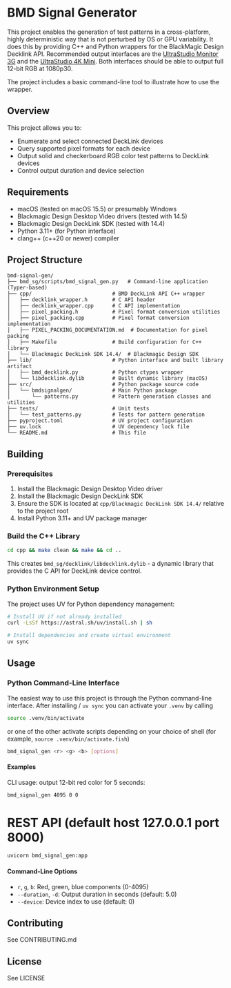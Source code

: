 # BMD Signal Generator

This project enables the generation of test patterns in a cross-platform, highly
deterministic way that is not perturbed by OS or GPU variability. It does this
by providing C++ and Python wrappers for the BlackMagic Design Decklink API.
Recommended output interfaces are the
[UltraStudio Monitor 3G](https://www.blackmagicdesign.com/products/ultrastudio/techspecs/W-DLUS-13)
and the
[UltraStudio 4K Mini](https://www.blackmagicdesign.com/products/ultrastudio/techspecs/W-DLUS-11).
Both interfaces should be able to output full 12-bit RGB at 1080p30.

The project includes a basic command-line tool to illustrate how to use the
wrapper.

## Overview

This project allows you to:

- Enumerate and select connected DeckLink devices
- Query supported pixel formats for each device
- Output solid and checkerboard RGB color test patterns to DeckLink devices
- Control output duration and device selection

## Requirements

- macOS (tested on macOS 15.5) or presumably Windows
- Blackmagic Design Desktop Video drivers (tested with 14.5)
- Blackmagic Design DeckLink SDK (tested with 14.4)
- Python 3.11+ (for Python interface)
- clang++ (c++20 or newer) compiler

## Project Structure

```
bmd-signal-gen/
├── bmd_sg/scripts/bmd_signal_gen.py   # Command-line application (Typer-based)
├── cpp/                          # BMD DeckLink API C++ wrapper
│   ├── decklink_wrapper.h        # C API header
│   ├── decklink_wrapper.cpp      # C API implementation
│   ├── pixel_packing.h           # Pixel format conversion utilities
│   ├── pixel_packing.cpp         # Pixel format conversion implementation
│   ├── PIXEL_PACKING_DOCUMENTATION.md  # Documentation for pixel packing
│   ├── Makefile                  # Build configuration for C++ library
│   └── Blackmagic DeckLink SDK 14.4/  # Blackmagic Design SDK
├── lib/                          # Python interface and built library artifact
│   ├── bmd_decklink.py           # Python ctypes wrapper
│   └── libdecklink.dylib         # Built dynamic library (macOS)
├── src/                          # Python package source code
│   └── bmdsignalgen/             # Main Python package
│       └── patterns.py           # Pattern generation classes and utilities
├── tests/                        # Unit tests
│   └── test_patterns.py          # Tests for pattern generation
├── pyproject.toml                # UV project configuration
├── uv.lock                       # UV dependency lock file
└── README.md                     # This file
```

## Building

### Prerequisites

1. Install the Blackmagic Design Desktop Video driver
2. Install the Blackmagic Design DeckLink SDK
3. Ensure the SDK is located at `cpp/Blackmagic DeckLink SDK 14.4/` relative to
   the project root
4. Install Python 3.11+ and UV package manager

### Build the C++ Library

```bash
cd cpp && make clean && make && cd ..
```

This creates `bmd_sg/decklink/libdecklink.dylib` - a dynamic library that
provides the C API for DeckLink device control.

### Python Environment Setup

The project uses UV for Python dependency management:

```bash
# Install UV if not already installed
curl -LsSf https://astral.sh/uv/install.sh | sh

# Install dependencies and create virtual environment
uv sync
```

## Usage

### Python Command-Line Interface

The easiest way to use this project is through the Python command-line
interface. After installing / `uv sync` you can activate your `.venv` by calling

```sh
source .venv/bin/activate
```

or one of the other activate scripts depending on your choice of shell (for
example, `source .venv/bin/activate.fish`)

```bash
bmd_signal_gen <r> <g> <b> [options]
```

#### Examples

CLI usage: output 12-bit red color for 5 seconds:

```bash
bmd_signal_gen 4095 0 0
```

# REST API (default host 127.0.0.1 port 8000)

```bash
uvicorn bmd_signal_gen:app
```

#### Command-Line Options

- `r`, `g`, `b`: Red, green, blue components (0-4095)
- `--duration`, `-d`: Output duration in seconds (default: 5.0)
- `--device`: Device index to use (default: 0)

## Contributing

See CONTRIBUTING.md

## License

See LICENSE
